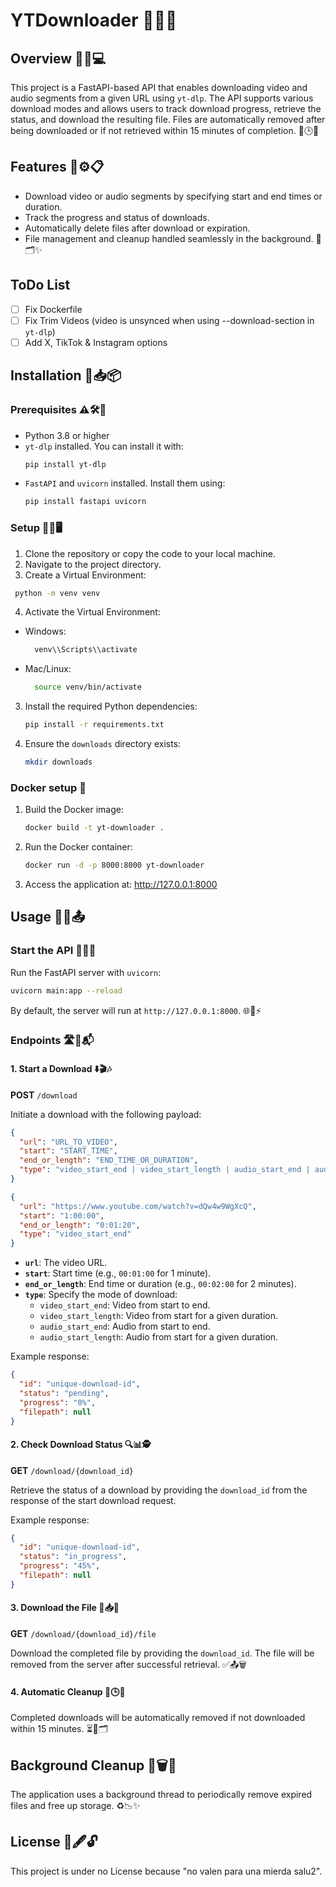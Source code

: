 # YTDownloader 🎥🎵✨

## Overview 🌟📂💻

This project is a FastAPI-based API that enables downloading video and audio segments from a given URL using `yt-dlp`. The API supports various download modes and allows users to track download progress, retrieve the status, and download the resulting file. Files are automatically removed after being downloaded or if not retrieved within 15 minutes of completion. 🚀🕒✅

## Features 🌈⚙️📋

- Download video or audio segments by specifying start and end times or duration.
- Track the progress and status of downloads.
- Automatically delete files after download or expiration.
- File management and cleanup handled seamlessly in the background. 🔄🗂️✨

## ToDo List

- [ ] Fix Dockerfile
- [ ] Fix Trim Videos (video is unsynced when using --download-section in `yt-dlp`)
- [ ] Add X, TikTok & Instagram options

## Installation 🔧📥📦

### Prerequisites ⚠️🛠️🧰

- Python 3.8 or higher
- `yt-dlp` installed. You can install it with:
  ```bash
  pip install yt-dlp
  ```
- `FastAPI` and `uvicorn` installed. Install them using:
  ```bash
  pip install fastapi uvicorn
  ```

### Setup 📁📜🖥️

1. Clone the repository or copy the code to your local machine.
2. Navigate to the project directory.
3. Create a Virtual Environment:

```bash
 python -m venv venv
```

4. Activate the Virtual Environment:

- Windows:
  ```bash
    venv\\Scripts\\activate
  ```
- Mac/Linux:
  ```bash
    source venv/bin/activate
  ```

3. Install the required Python dependencies:
   ```bash
   pip install -r requirements.txt
   ```
4. Ensure the `downloads` directory exists:
   ```bash
   mkdir downloads
   ```

### Docker setup 🐋

1. Build the Docker image:
   ```bash
   docker build -t yt-downloader .
   ```
2. Run the Docker container:
   ```bash
   docker run -d -p 8000:8000 yt-downloader
   ```
3. Access the application at: http://127.0.0.1:8000

## Usage 📡💾📤

### Start the API 🏁🚀📡

Run the FastAPI server with `uvicorn`:

```bash
uvicorn main:app --reload
```

By default, the server will run at `http://127.0.0.1:8000`. 🌐📍⚡

### Endpoints 🛣️📩📬

#### 1. Start a Download ⬇️🎬🎶

**POST** `/download`

Initiate a download with the following payload:

```json
{
  "url": "URL_TO_VIDEO",
  "start": "START_TIME",
  "end_or_length": "END_TIME_OR_DURATION",
  "type": "video_start_end | video_start_length | audio_start_end | audio_start_length"
}
```

```json
{
  "url": "https://www.youtube.com/watch?v=dQw4w9WgXcQ",
  "start": "1:00:00",
  "end_or_length": "0:01:20",
  "type": "video_start_end"
}
```

- **`url`**: The video URL.
- **`start`**: Start time (e.g., `00:01:00` for 1 minute).
- **`end_or_length`**: End time or duration (e.g., `00:02:00` for 2 minutes).
- **`type`**: Specify the mode of download:
  - `video_start_end`: Video from start to end.
  - `video_start_length`: Video from start for a given duration.
  - `audio_start_end`: Audio from start to end.
  - `audio_start_length`: Audio from start for a given duration.

Example response:

```json
{
  "id": "unique-download-id",
  "status": "pending",
  "progress": "0%",
  "filepath": null
}
```

#### 2. Check Download Status 🔍📊🕵️

**GET** `/download/{download_id}`

Retrieve the status of a download by providing the `download_id` from the response of the start download request.

Example response:

```json
{
  "id": "unique-download-id",
  "status": "in_progress",
  "progress": "45%",
  "filepath": null
}
```

#### 3. Download the File 📁📥💾

**GET** `/download/{download_id}/file`

Download the completed file by providing the `download_id`. The file will be removed from the server after successful retrieval. ✅📤🗑️

#### 4. Automatic Cleanup 🧹🕒💨

Completed downloads will be automatically removed if not downloaded within 15 minutes. ⏳🚫🗂️

## Background Cleanup 🔄🗑️🌌

The application uses a background thread to periodically remove expired files and free up storage. ♻️📉✨

## License 📜🖋️🔓

This project is under no License because "no valen para una mierda salu2".
